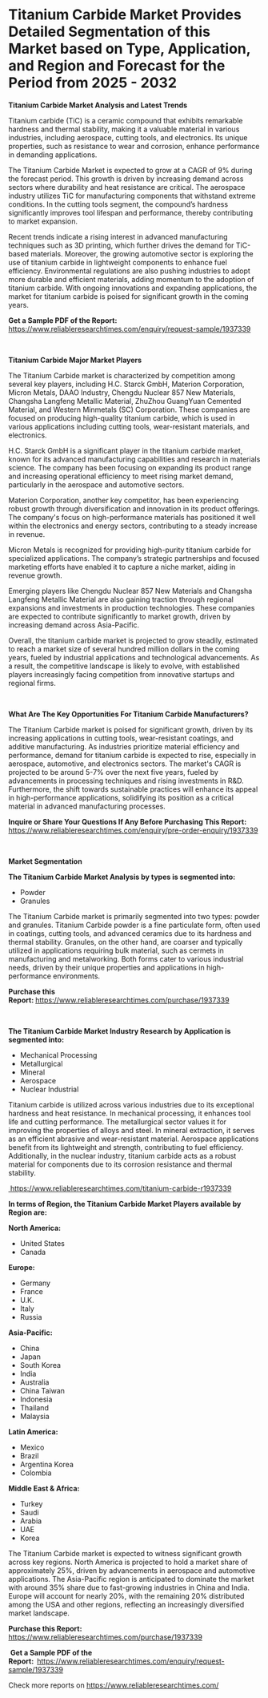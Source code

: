 <p><h1>Titanium Carbide Market Provides Detailed Segmentation of this Market based on Type, Application, and Region and Forecast for the Period from 2025 - 2032</h1></p><p><strong>Titanium Carbide Market Analysis and Latest Trends</strong></p>
<p><p>Titanium carbide (TiC) is a ceramic compound that exhibits remarkable hardness and thermal stability, making it a valuable material in various industries, including aerospace, cutting tools, and electronics. Its unique properties, such as resistance to wear and corrosion, enhance performance in demanding applications.</p><p>The Titanium Carbide Market is expected to grow at a CAGR of 9% during the forecast period. This growth is driven by increasing demand across sectors where durability and heat resistance are critical. The aerospace industry utilizes TiC for manufacturing components that withstand extreme conditions. In the cutting tools segment, the compound’s hardness significantly improves tool lifespan and performance, thereby contributing to market expansion.</p><p>Recent trends indicate a rising interest in advanced manufacturing techniques such as 3D printing, which further drives the demand for TiC-based materials. Moreover, the growing automotive sector is exploring the use of titanium carbide in lightweight components to enhance fuel efficiency. Environmental regulations are also pushing industries to adopt more durable and efficient materials, adding momentum to the adoption of titanium carbide. With ongoing innovations and expanding applications, the market for titanium carbide is poised for significant growth in the coming years.</p></p>
<p><strong>Get a Sample PDF of the Report:&nbsp;</strong> <a href="https://www.reliableresearchtimes.com/enquiry/request-sample/1937339?utm_campaign=2033&utm_medium=2&utm_source=Github&utm_content=ia&utm_term=15022025&utm_id=titanium-carbide">https://www.reliableresearchtimes.com/enquiry/request-sample/1937339</a></p>
<p>&nbsp;</p>
<p><strong>Titanium Carbide Major Market Players</strong></p>
<p><p>The Titanium Carbide market is characterized by competition among several key players, including H.C. Starck GmbH, Materion Corporation, Micron Metals, DAAO Industry, Chengdu Nuclear 857 New Materials, Changsha Langfeng Metallic Material, ZhuZhou GuangYuan Cemented Material, and Western Minmetals (SC) Corporation. These companies are focused on producing high-quality titanium carbide, which is used in various applications including cutting tools, wear-resistant materials, and electronics.</p><p>H.C. Starck GmbH is a significant player in the titanium carbide market, known for its advanced manufacturing capabilities and research in materials science. The company has been focusing on expanding its product range and increasing operational efficiency to meet rising market demand, particularly in the aerospace and automotive sectors.</p><p>Materion Corporation, another key competitor, has been experiencing robust growth through diversification and innovation in its product offerings. The company's focus on high-performance materials has positioned it well within the electronics and energy sectors, contributing to a steady increase in revenue.</p><p>Micron Metals is recognized for providing high-purity titanium carbide for specialized applications. The company’s strategic partnerships and focused marketing efforts have enabled it to capture a niche market, aiding in revenue growth.</p><p>Emerging players like Chengdu Nuclear 857 New Materials and Changsha Langfeng Metallic Material are also gaining traction through regional expansions and investments in production technologies. These companies are expected to contribute significantly to market growth, driven by increasing demand across Asia-Pacific.</p><p>Overall, the titanium carbide market is projected to grow steadily, estimated to reach a market size of several hundred million dollars in the coming years, fueled by industrial applications and technological advancements. As a result, the competitive landscape is likely to evolve, with established players increasingly facing competition from innovative startups and regional firms.</p></p>
<p>&nbsp;</p>
<p><strong>What Are The Key Opportunities For Titanium Carbide Manufacturers?</strong></p>
<p><p>The Titanium Carbide market is poised for significant growth, driven by its increasing applications in cutting tools, wear-resistant coatings, and additive manufacturing. As industries prioritize material efficiency and performance, demand for titanium carbide is expected to rise, especially in aerospace, automotive, and electronics sectors. The market's CAGR is projected to be around 5-7% over the next five years, fueled by advancements in processing techniques and rising investments in R&D. Furthermore, the shift towards sustainable practices will enhance its appeal in high-performance applications, solidifying its position as a critical material in advanced manufacturing processes.</p></p>
<p><strong>Inquire or Share Your Questions If Any Before Purchasing This Report:</strong> <a href="https://www.reliableresearchtimes.com/enquiry/pre-order-enquiry/1937339?utm_campaign=2033&utm_medium=2&utm_source=Github&utm_content=ia&utm_term=15022025&utm_id=titanium-carbide">https://www.reliableresearchtimes.com/enquiry/pre-order-enquiry/1937339</a></p>
<p>&nbsp;</p>
<p><strong>Market Segmentation</strong></p>
<p><strong>The Titanium Carbide Market Analysis by types is segmented into:</strong></p>
<p><ul><li>Powder</li><li>Granules</li></ul></p>
<p><p>The Titanium Carbide market is primarily segmented into two types: powder and granules. Titanium Carbide powder is a fine particulate form, often used in coatings, cutting tools, and advanced ceramics due to its hardness and thermal stability. Granules, on the other hand, are coarser and typically utilized in applications requiring bulk material, such as cermets in manufacturing and metalworking. Both forms cater to various industrial needs, driven by their unique properties and applications in high-performance environments.</p></p>
<p><strong>Purchase this Report:&nbsp;</strong><a href="https://www.reliableresearchtimes.com/purchase/1937339?utm_campaign=2033&utm_medium=2&utm_source=Github&utm_content=ia&utm_term=15022025&utm_id=titanium-carbide">https://www.reliableresearchtimes.com/purchase/1937339</a></p>
<p>&nbsp;</p>
<p><strong>The Titanium Carbide Market Industry Research by Application is segmented into:</strong></p>
<p><ul><li>Mechanical Processing</li><li>Metallurgical</li><li>Mineral</li><li>Aerospace</li><li>Nuclear Industrial</li></ul></p>
<p><p>Titanium carbide is utilized across various industries due to its exceptional hardness and heat resistance. In mechanical processing, it enhances tool life and cutting performance. The metallurgical sector values it for improving the properties of alloys and steel. In mineral extraction, it serves as an efficient abrasive and wear-resistant material. Aerospace applications benefit from its lightweight and strength, contributing to fuel efficiency. Additionally, in the nuclear industry, titanium carbide acts as a robust material for components due to its corrosion resistance and thermal stability.</p></p>
<p><a href="https://www.reliableresearchtimes.com/titanium-carbide-r1937339?utm_campaign=2033&utm_medium=2&utm_source=Github&utm_content=ia&utm_term=15022025&utm_id=titanium-carbide">&nbsp;https://www.reliableresearchtimes.com/titanium-carbide-r1937339</a></p>
<p><strong>In terms of Region, the Titanium Carbide Market Players available by Region are:</strong></p>
<p>
    <p> <strong> North America: </strong>
        <ul>
            <li>United States</li>
            <li>Canada</li>
        </ul>
        </p> 
    <p> <strong> Europe: </strong>
        <ul>
            <li>Germany</li>
            <li>France</li>
            <li>U.K.</li>
            <li>Italy</li>
            <li>Russia</li>
        </ul>
        </p> 
    <p> <strong> Asia-Pacific: </strong>
        <ul>
            <li>China</li>
            <li>Japan</li>
            <li>South Korea</li>
            <li>India</li>
            <li>Australia</li>
            <li>China Taiwan</li>
            <li>Indonesia</li>
            <li>Thailand</li>
            <li>Malaysia</li>
        </ul>
        </p> 
    <p> <strong> Latin America: </strong>
        <ul>
            <li>Mexico</li>
            <li>Brazil</li>
            <li>Argentina Korea</li>
            <li>Colombia</li>
        </ul>
        </p> 
    <p> <strong> Middle East & Africa: </strong>
        <ul>
            <li>Turkey</li>
            <li>Saudi</li>
            <li>Arabia</li>
            <li>UAE</li>
            <li>Korea</li>
        </ul>
    </p>
    </p>
<p><p>The Titanium Carbide market is expected to witness significant growth across key regions. North America is projected to hold a market share of approximately 25%, driven by advancements in aerospace and automotive applications. The Asia-Pacific region is anticipated to dominate the market with around 35% share due to fast-growing industries in China and India. Europe will account for nearly 20%, with the remaining 20% distributed among the USA and other regions, reflecting an increasingly diversified market landscape.</p></p>
<p><strong>Purchase this Report: </strong><a href="https://www.reliableresearchtimes.com/purchase/1937339?utm_campaign=2033&utm_medium=2&utm_source=Github&utm_content=ia&utm_term=15022025&utm_id=titanium-carbide">https://www.reliableresearchtimes.com/purchase/1937339</a></p>
<p>&nbsp;<strong>Get a Sample PDF of the Report:&nbsp;&nbsp;</strong><a href="https://www.reliableresearchtimes.com/enquiry/request-sample/1937339?utm_campaign=2033&utm_medium=2&utm_source=Github&utm_content=ia&utm_term=15022025&utm_id=titanium-carbide">https://www.reliableresearchtimes.com/enquiry/request-sample/1937339</a></p>
<p><strong></strong></p>
<p>Check more reports on <a href="https://www.reliableresearchtimes.com/?utm_campaign=2033&utm_medium=2&utm_source=Github&utm_content=ia&utm_term=15022025&utm_id=titanium-carbide">https://www.reliableresearchtimes.com/</a></p>